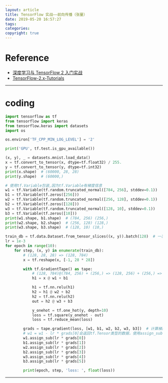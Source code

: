 ```yaml
---
layout: article
title: TensorFlow 实战——前向传播（张量）
date: 2019-05-20 16:57:27
tags:
categories: 
copyright: true
---
```


# **Reference**

* [深度学习与 TensorFlow 2 入门实战](https://study.163.com/course/courseMain.htm?courseId=1209092816&share=1&shareId=1143588469 "https://study.163.com/course/courseMain.htm?courseId=1209092816&share=1&shareId=1143588469")
* [TensorFlow-2.x-Tutorials](https://github.com/dragen1860/TensorFlow-2.x-Tutorials "https://github.com/dragen1860/TensorFlow-2.x-Tutorials")

---

# **coding**

```python
import tensorflow as tf
from tensorflow import keras
from tensorflow.keras import datasets
import os

os.environ['TF_CPP_MIN_LOG_LEVEL'] = '2'

print('GPU', tf.test.is_gpu_available())

(x, y), _ = datasets.mnist.load_data()
x = tf.convert_to_tensor(x, dtype=tf.float32) / 255.
y = tf.convert_to_tensor(y, dtype=tf.int32)
print(x.shape)  # (60000, 28, 28)
print(y.shape)  # (60000,)

# 使用tf.Variable包装,因为tf.Variable有梯度信息
w1 = tf.Variable(tf.random.truncated_normal([784, 256], stddev=0.1))
b1 = tf.Variable(tf.zeros([256]))
w2 = tf.Variable(tf.random.truncated_normal([256, 128], stddev=0.1))
b2 = tf.Variable(tf.zeros([128]))
w3 = tf.Variable(tf.random.truncated_normal([128, 10], stddev=0.1))
b3 = tf.Variable(tf.zeros([10]))
print(w1.shape, b1.shape)  # (784, 256) (256,)
print(w2.shape, b2.shape)  # (256, 128) (128,)
print(w3.shape, b3.shape)  # (128, 10) (10,)

train_db = tf.data.Dataset.from_tensor_slices((x, y)).batch(128)  # 一次取128张图片
lr = 1e-3
for epoch in range(10):
    for step, (x, y) in enumerate(train_db):
        # (128, 28, 28) => (128, 784)
        x = tf.reshape(x, [-1, 28 * 28])

        with tf.GradientTape() as tape:
            # (128, 784)@(784, 256) + (256,) => (128, 256) + (256,) => (128, 256) + (128, 256) => (128, 256)
            h1 = x @ w1 + b1

            h1 = tf.nn.relu(h1)
            h2 = h1 @ w2 + b2
            h2 = tf.nn.relu(h2)
            out = h2 @ w3 + b3

            y_onehot = tf.one_hot(y, depth=10)
            loss = tf.square(y_onehot - out)
            loss = tf.reduce_mean(loss)

        grads = tape.gradient(loss, [w1, b1, w2, b2, w3, b3])  # 计算梯度
        # w1 = w1 - lr * grads[0]会返回tf.Tensor类型的数据，使用assign_sub包装会原地更新
        w1.assign_sub(lr * grads[0])
        b1.assign_sub(lr * grads[1])
        w2.assign_sub(lr * grads[2])
        b2.assign_sub(lr * grads[3])
        w3.assign_sub(lr * grads[4])
        b3.assign_sub(lr * grads[5])

        print(epoch, step, 'loss: ', float(loss))
```

---